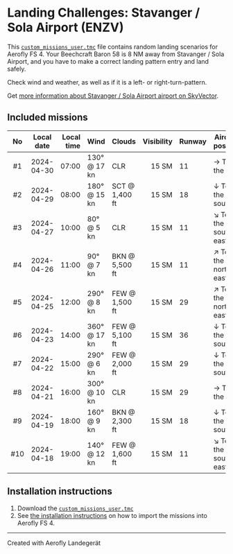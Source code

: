 # Landing Challenges: Stavanger / Sola Airport (ENZV)

This [`custom_missions_user.tmc`](./custom_missions_user.tmc) file contains random landing scenarios for Aerofly FS 4.
Your Beechcraft Baron 58 is 8 NM away from Stavanger / Sola Airport, and you have to make a correct landing pattern entry and land safely.

Check wind and weather, as well as if it is a left- or right-turn-pattern.

Get [more information about Stavanger / Sola Airport airport on SkyVector](https://skyvector.com/airport/ENZV).

## Included missions

| No  | Local date | Local time | Wind         | Clouds         | Visibility | Runway | Aircraft position    |
| :-: | ---------- | ---------: | ------------ | -------------- | ---------: | ------ | -------------------- |
| #1  | 2024-04-30 |      07:00 | 130° @ 17 kn | CLR            |      15 SM | 11     | → To the east        |
| #2  | 2024-04-29 |      08:00 | 180° @ 15 kn | SCT @ 1,400 ft |      15 SM | 18     | ↓ To the south       |
| #3  | 2024-04-27 |      10:00 | 80° @ 5 kn   | CLR            |      15 SM | 11     | ↘ To the south-east |
| #4  | 2024-04-26 |      11:00 | 90° @ 7 kn   | BKN @ 5,500 ft |      15 SM | 11     | ↗ To the north-east |
| #5  | 2024-04-25 |      12:00 | 290° @ 8 kn  | FEW @ 1,500 ft |      15 SM | 29     | ↗ To the north-east |
| #6  | 2024-04-23 |      14:00 | 360° @ 17 kn | FEW @ 5,100 ft |      15 SM | 36     | ↓ To the south       |
| #7  | 2024-04-22 |      15:00 | 290° @ 6 kn  | FEW @ 2,000 ft |      15 SM | 29     | ↓ To the south       |
| #8  | 2024-04-21 |      16:00 | 300° @ 10 kn | CLR            |      15 SM | 29     | → To the east        |
| #9  | 2024-04-19 |      18:00 | 160° @ 9 kn  | BKN @ 2,300 ft |      15 SM | 18     | ↓ To the south       |
| #10 | 2024-04-18 |      19:00 | 140° @ 12 kn | FEW @ 1,600 ft |      15 SM | 11     | ↘ To the south-east |

## Installation instructions

1. Download the [`custom_missions_user.tmc`](./custom_missions_user.tmc)
2. See [the installation instructions](https://fboes.github.io/aerofly-missions/docs/generic-installation.html) on how to import the missions into Aerofly FS 4.

---

Created with Aerofly Landegerät
